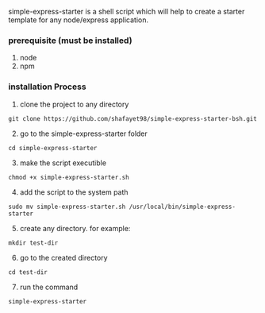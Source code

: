 simple-express-starter is a shell script which will help to create a starter template for any node/express application.

### prerequisite (must be installed)
1. node
2. npm

### installation Process

1. clone the project to any directory
```
git clone https://github.com/shafayet98/simple-express-starter-bsh.git
```
2. go to the simple-express-starter folder
```
cd simple-express-starter
```
3. make the script executible 
```
chmod +x simple-express-starter.sh
```
4. add the script to the system path
```
sudo mv simple-express-starter.sh /usr/local/bin/simple-express-starter
```

5. create any directory. for example:

```
mkdir test-dir
```

6. go to the created directory

```
cd test-dir
```

7. run the command
```
simple-express-starter
```
